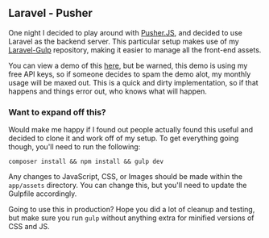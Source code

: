 ## Laravel - Pusher

One night I decided to play around with [Pusher.JS](http://pusher.com/), and decided to use Laravel as the backend server. This particular setup makes use of my [Laravel-Gulp](https://github.com/hskrasek/Laravel-Gulp) repository, making it easier to manage all the front-end assets.

You can view a demo of this [here](http://pusher.hunterskrasek.com), but be warned, this demo is using my free API keys, so if someone decides to spam the demo alot, my monthly usage will be maxed out. This is a quick and dirty implementation, so if that happens and things error out, who knows what will happen.

### Want to expand off this?

Would make me happy if I found out people actually found this useful and decided to clone it and work off of my setup. To get everything going though, you'll need to run the following:

```
composer install && npm install && gulp dev
```

Any changes to JavaScript, CSS, or Images should be made within the `app/assets` directory. You can change this, but you'll need to update the Gulpfile accordingly. 

Going to use this in production? Hope you did a lot of cleanup and testing, but make sure you run `gulp` without anything extra for minified versions of CSS and JS.

